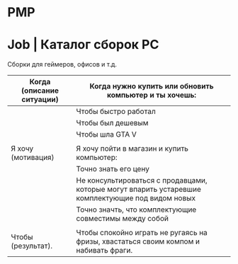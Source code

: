 # PMP

# Job | Каталог сборок PC
Сборки для геймеров, офисов и т.д.

| Когда (описание ситуации) | Когда нужно купить или обновить компьютер и ты хочешь: |
| ------ | ------ |
| | Чтобы быстро работал |
| | Чтобы был дешевым |
| | Чтобы шла GTA V |
| | |
| Я хочу (мотивация) | Я хочу пойти в магазин и купить компьютер: |
| | Точно знать его цену |
| | Не консультироваться с продавцами, которые могут впарить устаревшие комплектующие под видом новых |
| | Точно значть, что комплектующие совместимы между собой |
| | |
| Чтобы (результат). | Чтобы спокойно играть не ругаясь на фризы, хвастаться своим компом и набивать фраги. |
